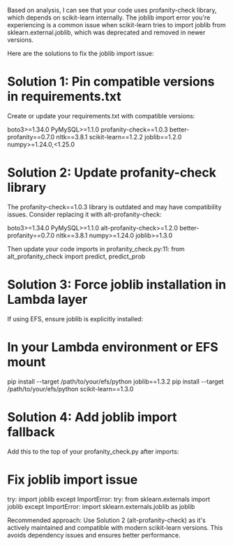 Based on analysis, I can see that your code uses profanity-check library, which depends on scikit-learn internally. The joblib import error you're experiencing is a common issue  when scikit-learn tries to import joblib from sklearn.external.joblib, which was deprecated and removed in newer versions.

Here are the solutions to fix the joblib import issue:

# Solution 1: Pin compatible versions in requirements.txt

Create or update your requirements.txt with compatible versions:

  boto3>=1.34.0
  PyMySQL>=1.1.0
  profanity-check==1.0.3
  better-profanity==0.7.0
  nltk==3.8.1
  scikit-learn==1.2.2
  joblib==1.2.0
  numpy>=1.24.0,<1.25.0

# Solution 2: Update profanity-check library

  The profanity-check==1.0.3 library is outdated and may have compatibility issues. Consider
  replacing it with alt-profanity-check:

  boto3>=1.34.0
  PyMySQL>=1.1.0
  alt-profanity-check>=1.2.0
  better-profanity==0.7.0
  nltk==3.8.1
  numpy>=1.24.0
  joblib>=1.3.0

  Then update your code imports in profanity_check.py:11:
  from alt_profanity_check import predict, predict_prob

# Solution 3: Force joblib installation in Lambda layer

  If using EFS, ensure joblib is explicitly installed:

  # In your Lambda environment or EFS mount
  pip install --target /path/to/your/efs/python joblib==1.3.2
  pip install --target /path/to/your/efs/python scikit-learn==1.3.0

# Solution 4: Add joblib import fallback

  Add this to the top of your profanity_check.py after imports:

# Fix joblib import issue
  try:
      import joblib
  except ImportError:
      try:
          from sklearn.externals import joblib
      except ImportError:
          import sklearn.externals.joblib as joblib

 Recommended approach: Use Solution 2 (alt-profanity-check) as it's actively maintained and  compatible with modern scikit-learn versions. This avoids dependency issues and ensures better performance.